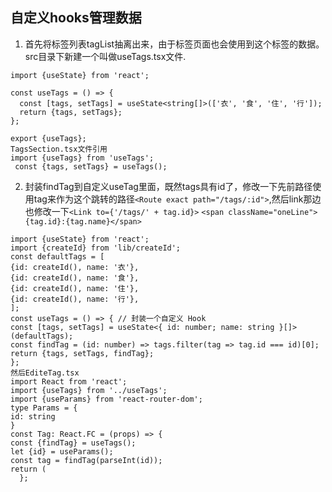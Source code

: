 ## 自定义hooks管理数据
1. 首先将标签列表tagList抽离出来，由于标签页面也会使用到这个标签的数据。src目录下新建一个叫做useTags.tsx文件.
```
import {useState} from 'react';

const useTags = () => {
  const [tags, setTags] = useState<string[]>(['衣', '食', '住', '行']);
  return {tags, setTags};
};

export {useTags};
TagsSection.tsx文件引用
import {useTags} from 'useTags';
 const {tags, setTags} = useTags();
 ```
 2.  封装findTag到自定义useTag里面，既然tags具有id了，修改一下先前路径使用tag来作为这个跳转的路径`<Route exact path="/tags/:id">`,然后link那边也修改一下`<Link to={'/tags/' + tag.id}>`
  `<span className="oneLine">{tag.id}:{tag.name}</span>`
  ```
  import {useState} from 'react';
 import {createId} from 'lib/createId';
const defaultTags = [
  {id: createId(), name: '衣'},
  {id: createId(), name: '食'},
  {id: createId(), name: '住'},
  {id: createId(), name: '行'},
];
  const useTags = () => { // 封装一个自定义 Hook
  const [tags, setTags] = useState<{ id: number; name: string }[]>(defaultTags);
  const findTag = (id: number) => tags.filter(tag => tag.id === id)[0];
  return {tags, setTags, findTag};
};
  然后EditeTag.tsx
 import React from 'react';
import {useTags} from '../useTags';
import {useParams} from 'react-router-dom';
type Params = {
  id: string
}
const Tag: React.FC = (props) => {
  const {findTag} = useTags();
  let {id} = useParams();
  const tag = findTag(parseInt(id));
  return (
    };
```